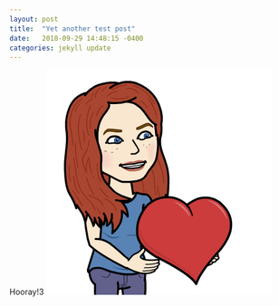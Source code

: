 ```yaml
---
layout: post
title:  "Yet another test post"
date:   2018-09-29 14:48:15 -0400
categories: jekyll update
---
```

Hooray!3
![test img](/img/pic.png)